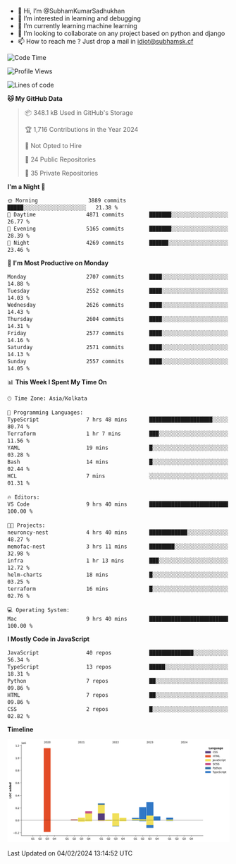 - 👋 Hi, I’m @SubhamKumarSadhukhan
- 👀 I’m interested in learning and debugging
- 🌱 I’m currently learning machine learning
- 💞️ I’m looking to collaborate on any project based on python and django
- 📫 How to reach me ?
      Just drop a mail in idiot@subhamsk.cf

<!---
SubhamKumarSadhukhan/SubhamKumarSadhukhan is a ✨ special ✨ repository because its `README.md` (this file) appears on your GitHub profile.
You can click the Preview link to take a look at your changes.
--->


<!--START_SECTION:waka-->
![Code Time](http://img.shields.io/badge/Code%20Time-1%2C926%20hrs%202%20mins-blue)

![Profile Views](http://img.shields.io/badge/Profile%20Views-0-blue)

![Lines of code](https://img.shields.io/badge/From%20Hello%20World%20I%27ve%20Written-2.4%20million%20lines%20of%20code-blue)

**🐱 My GitHub Data** 

> 📦 348.1 kB Used in GitHub's Storage 
 > 
> 🏆 1,716 Contributions in the Year 2024
 > 
> 🚫 Not Opted to Hire
 > 
> 📜 24 Public Repositories 
 > 
> 🔑 35 Private Repositories 
 > 
**I'm a Night 🦉** 

```text
🌞 Morning                3889 commits        █████░░░░░░░░░░░░░░░░░░░░   21.38 % 
🌆 Daytime                4871 commits        ███████░░░░░░░░░░░░░░░░░░   26.77 % 
🌃 Evening                5165 commits        ███████░░░░░░░░░░░░░░░░░░   28.39 % 
🌙 Night                  4269 commits        ██████░░░░░░░░░░░░░░░░░░░   23.46 % 
```
📅 **I'm Most Productive on Monday** 

```text
Monday                   2707 commits        ████░░░░░░░░░░░░░░░░░░░░░   14.88 % 
Tuesday                  2552 commits        ████░░░░░░░░░░░░░░░░░░░░░   14.03 % 
Wednesday                2626 commits        ████░░░░░░░░░░░░░░░░░░░░░   14.43 % 
Thursday                 2604 commits        ████░░░░░░░░░░░░░░░░░░░░░   14.31 % 
Friday                   2577 commits        ████░░░░░░░░░░░░░░░░░░░░░   14.16 % 
Saturday                 2571 commits        ████░░░░░░░░░░░░░░░░░░░░░   14.13 % 
Sunday                   2557 commits        ████░░░░░░░░░░░░░░░░░░░░░   14.05 % 
```


📊 **This Week I Spent My Time On** 

```text
🕑︎ Time Zone: Asia/Kolkata

💬 Programming Languages: 
TypeScript               7 hrs 48 mins       ████████████████████░░░░░   80.74 % 
Terraform                1 hr 7 mins         ███░░░░░░░░░░░░░░░░░░░░░░   11.56 % 
YAML                     19 mins             █░░░░░░░░░░░░░░░░░░░░░░░░   03.28 % 
Bash                     14 mins             █░░░░░░░░░░░░░░░░░░░░░░░░   02.44 % 
HCL                      7 mins              ░░░░░░░░░░░░░░░░░░░░░░░░░   01.31 % 

🔥 Editors: 
VS Code                  9 hrs 40 mins       █████████████████████████   100.00 % 

🐱‍💻 Projects: 
neuroncy-nest            4 hrs 40 mins       ████████████░░░░░░░░░░░░░   48.27 % 
memofac-nest             3 hrs 11 mins       ████████░░░░░░░░░░░░░░░░░   32.98 % 
infra                    1 hr 13 mins        ███░░░░░░░░░░░░░░░░░░░░░░   12.72 % 
helm-charts              18 mins             █░░░░░░░░░░░░░░░░░░░░░░░░   03.25 % 
terraform                16 mins             █░░░░░░░░░░░░░░░░░░░░░░░░   02.76 % 

💻 Operating System: 
Mac                      9 hrs 40 mins       █████████████████████████   100.00 % 
```

**I Mostly Code in JavaScript** 

```text
JavaScript               40 repos            ██████████████░░░░░░░░░░░   56.34 % 
TypeScript               13 repos            █████░░░░░░░░░░░░░░░░░░░░   18.31 % 
Python                   7 repos             ██░░░░░░░░░░░░░░░░░░░░░░░   09.86 % 
HTML                     7 repos             ██░░░░░░░░░░░░░░░░░░░░░░░   09.86 % 
CSS                      2 repos             █░░░░░░░░░░░░░░░░░░░░░░░░   02.82 % 
```



**Timeline**

![Lines of Code chart](https://raw.githubusercontent.com/SubhamKumarSadhukhan/SubhamKumarSadhukhan/main/assets/bar_graph.png)


 Last Updated on 04/02/2024 13:14:52 UTC
<!--END_SECTION:waka-->

